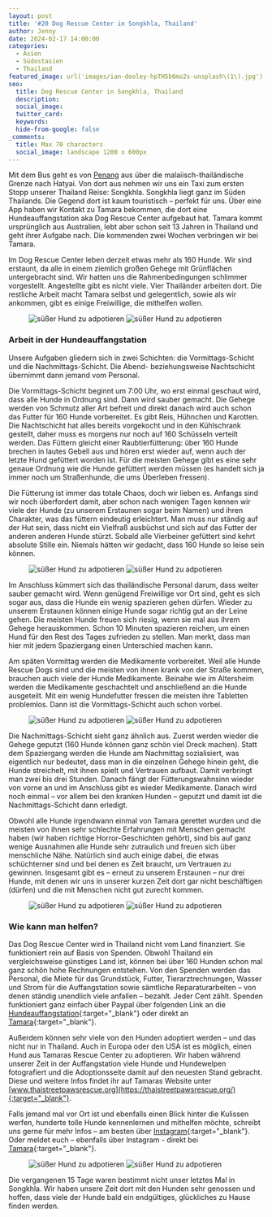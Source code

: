 ```yaml
---
layout: post
title: '#20 Dog Rescue Center in Songkhla, Thailand'
author: Jenny
date: 2024-02-17 14:00:00
categories:
  - Asien
  - Südostasien
  - Thailand
featured_image: url('images/ian-dooley-hpTH5b6mo2s-unsplash\(1\).jpg')
seo:
  title: Dog Rescue Center in Songkhla, Thailand
  description:
  social_image:
  twitter_card:
  keywords:
  hide-from-google: false
_comments:
  title: Max 70 characters
  social_image: landscape 1200 x 600px
---
```

Mit dem Bus geht es von [Penang](2024-02-06-penang) aus über die malaiisch-thailändische Grenze nach Hatyai. Von dort aus nehmen wir uns ein Taxi zum ersten Stopp unserer Thailand Reise: Songkhla. Songkhla liegt ganz im Süden Thailands. Die Gegend dort ist kaum touristisch – perfekt für uns. Über eine App haben wir Kontakt zu Tamara bekommen, die dort eine Hundeauffangstation aka Dog Rescue Center aufgebaut hat. Tamara kommt ursprünglich aus Australien, lebt aber schon seit 13 Jahren in Thailand und geht ihrer Aufgabe nach. Die kommenden zwei Wochen verbringen wir bei Tamara.

Im Dog Rescue Center leben derzeit etwas mehr als 160 Hunde. Wir sind erstaunt, da alle in einem ziemlich großen Gehege mit Grünflächen untergebracht sind. Wir hatten uns die Rahmenbedingungen schlimmer vorgestellt. Angestellte gibt es nicht viele. Vier Thailänder arbeiten dort. Die restliche Arbeit macht Tamara selbst und gelegentlich, sowie als wir ankommen, gibt es einige Freiwillige, die mithelfen wollen.

<figure class="img2-nr">
  <img src="/images/diary/dog-sanctuary/dog-9.jpg" alt="süßer Hund zu adpotieren">
  <img src="/images/diary/dog-sanctuary/dog-10.jpg" alt="süßer Hund zu adpotieren">
</figure>

### Arbeit in der Hundeauffangstation

Unsere Aufgaben gliedern sich in zwei Schichten: die Vormittags-Schicht und die Nachmittags-Schicht. Die Abend- beziehungsweise Nachtschicht übernimmt dann jemand vom Personal. 

Die Vormittags-Schicht beginnt um 7:00 Uhr, wo erst einmal geschaut wird, dass alle Hunde in Ordnung sind. Dann wird sauber gemacht. Die Gehege werden von Schmutz aller Art befreit und direkt danach wird auch schon das Futter für 160 Hunde vorbereitet. Es gibt Reis, Hühnchen und Karotten. Die Nachtschicht hat alles bereits vorgekocht und in den Kühlschrank gestellt, daher muss es morgens nur noch auf 160 Schüsseln verteilt werden. Das Füttern gleicht einer Raubtierfütterung: über 160 Hunde brechen in lautes Gebell aus und hören erst wieder auf, wenn auch der letzte Hund gefüttert worden ist. Für die meisten Gehege gibt es eine sehr genaue Ordnung wie die Hunde gefüttert werden müssen (es handelt sich ja immer noch um Straßenhunde, die ums Überleben fressen).

Die Fütterung ist immer das totale Chaos, doch wir lieben es. Anfangs sind wir noch überfordert damit, aber schon nach wenigen Tagen kennen wir viele der Hunde (zu unserem Erstaunen sogar beim Namen) und ihren Charakter, was das füttern eindeutig erleichtert. Man muss nur ständig auf der Hut sein, dass nicht ein Vielfraß ausbüchst und sich auf das Futter der anderen anderen Hunde stürzt. Sobald alle Vierbeiner gefüttert sind kehrt absolute Stille ein. Niemals hätten wir gedacht, dass 160 Hunde so leise sein können.

<figure class="img2-nr">
  <img src="/images/diary/dog-sanctuary/dog-7.jpg" alt="süßer Hund zu adpotieren">
  <img src="/images/diary/dog-sanctuary/dog-4.jpg" alt="süßer Hund zu adpotieren">
</figure>

Im Anschluss kümmert sich das thailändische Personal darum, dass weiter sauber gemacht wird. Wenn genügend Freiwillige vor Ort sind, geht es sich sogar aus, dass die Hunde ein wenig spazieren gehen dürfen. Wieder zu unserem Erstaunen können einige Hunde sogar richtig gut an der Leine gehen. Die meisten Hunde freuen sich riesig, wenn sie mal aus ihrem Gehege herauskommen. Schon 10 Minuten spazieren reichen, um einen Hund für den Rest des Tages zufrieden zu stellen. Man merkt, dass man hier mit jedem Spaziergang einen Unterschied machen kann.

Am späten Vormittag werden die Medikamente vorbereitet. Weil alle Hunde Rescue Dogs sind und die meisten von ihnen krank von der Straße kommen, brauchen auch viele der Hunde Medikamente. Beinahe wie im Altersheim werden die Medikamente geschachtelt und anschließend an die Hunde ausgeteilt. Mit ein wenig Hundefutter fressen die meisten ihre Tabletten problemlos. Dann ist die Vormittags-Schicht auch schon vorbei.

<figure class="img2-nr">
  <img src="/images/diary/dog-sanctuary/dog-1.jpg" alt="süßer Hund zu adpotieren">
  <img src="/images/diary/dog-sanctuary/dog-2.jpg" alt="süßer Hund zu adpotieren">
</figure>

Die Nachmittags-Schicht sieht ganz ähnlich aus. Zuerst werden wieder die Gehege geputzt (160 Hunde können ganz schön viel Dreck machen). Statt dem Spaziergang werden die Hunde am Nachmittag sozialisiert, was eigentlich nur bedeutet, dass man in die einzelnen Gehege hinein geht, die Hunde streichelt, mit ihnen spielt und Vertrauen aufbaut. Damit verbringt man zwei bis drei Stunden. Danach fängt der Fütterungswahnsinn wieder von vorne an und im Anschluss gibt es wieder Medikamente. Danach wird noch einmal – vor allem bei den kranken Hunden – geputzt und damit ist die Nachmittags-Schicht dann erledigt.

Obwohl alle Hunde irgendwann einmal von Tamara gerettet wurden und die meisten von ihnen sehr schlechte Erfahrungen mit Menschen gemacht haben (wir haben richtige Horror-Geschichten gehört), sind bis auf ganz wenige Ausnahmen alle Hunde sehr zutraulich und freuen sich über menschliche Nähe. Natürlich sind auch einige dabei, die etwas schüchterner sind und bei denen es Zeit braucht, um Vertrauen zu gewinnen. Insgesamt gibt es – erneut zu unserem Erstaunen – nur drei Hunde, mit denen wir uns in unserer kurzen Zeit dort gar nicht beschäftigen (dürfen) und die mit Menschen nicht gut zurecht kommen.

<figure class="img2-nr">
  <img src="/images/diary/dog-sanctuary/dog-6.jpg" alt="süßer Hund zu adpotieren">
  <img src="/images/diary/dog-sanctuary/dog-8.jpg" alt="süßer Hund zu adpotieren">
</figure>

### Wie kann man helfen?

Das Dog Rescue Center wird in Thailand nicht vom Land finanziert. Sie funktioniert rein auf Basis von Spenden. Obwohl Thailand ein vergleichsweise günstiges Land ist, können bei über 160 Hunden schon mal ganz schön hohe Rechnungen entstehen. Von den Spenden werden das Personal, die Miete für das Grundstück, Futter, Tierarztrechnungen, Wasser und Strom für die Auffangstation sowie sämtliche Reparaturarbeiten – von denen ständig unendlich viele anfallen – bezahlt. Jeder Cent zählt. Spenden funktioniert ganz einfach über Paypal über folgenden Link an die [Hundeauffangstation](https://www.paypal.com/donate/?hosted_button_id=WL7MNT9AJMF74&fbclid=PAAaYHGFvMqeZPIJlO_e_pVKFYcl0nGEgTzqfjCRAZXo-mpaF_a-Mg9me-P-g_aem_ASb9pkdqdZ9EIxv_bPuWEAKewn8vXh1ENCiood6vx0vAiCMMFCvwrhoKkP-nOgR4osM){:target="_blank"} oder direkt an [Tamara](https://www.paypal.com/paypalme/thaistreetpawsrescue?fbclid=PAAaZCSTxbka3o_pSnlmsLST0t6nyBEAk8XEF-gO_5n-JEusdM2OdL5gUWhAg_aem_ASasM-lAMzo8JMkfOLfh5ldUY7j55InM4zbT9l4l-EnBPfnC_DMrDGg7zWhPk9KjIvk){:target="_blank"}.

Außerdem können sehr viele von den Hunden adoptiert werden – und das nicht nur in Thailand. Auch in Europa oder den USA ist es möglich, einen Hund aus Tamaras Rescue Center zu adoptieren. Wir haben während unserer Zeit in der Auffangstation viele Hunde und Hundewelpen fotografiert und die Adoptionsseite damit auf den neuesten Stand gebracht. Diese und weitere Infos findet ihr auf Tamaras Website unter [www.thaistreetpawsrescue.org](https://thaistreetpawsrescue.org/){:target="_blank"}.

Falls jemand mal vor Ort ist und ebenfalls einen Blick hinter die Kulissen werfen, hunderte tolle Hunde kennenlernen und mithelfen möchte, schreibt uns gerne für mehr Infos – am besten über [Instagram](https://www.instagram.com/onememorypermile/){:target="_blank"}. Oder meldet euch – ebenfalls über Instagram - direkt bei [Tamara](https://www.instagram.com/thaistreetpaws_dogrescue/){:target="_blank"}.

<figure class="img2-nr">
  <img src="/images/diary/dog-sanctuary/dog-3.jpg" alt="süßer Hund zu adpotieren">
  <img src="/images/diary/dog-sanctuary/dog-5.jpg" alt="süßer Hund zu adpotieren">
</figure>

Die vergangenen 15 Tage waren bestimmt nicht unser letztes Mal in Songkhla. Wir haben unsere Zeit dort mit den Hunden sehr genossen und hoffen, dass viele der Hunde bald ein endgültiges, glückliches zu Hause finden werden.